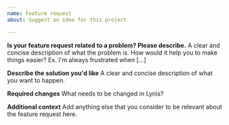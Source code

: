 ```yaml
---
name: Feature request
about: Suggest an idea for this project

---
```


**Is your feature request related to a problem? Please describe.**
A clear and concise description of what the problem is. How would it help you to make things easier? Ex. I'm always frustrated when [...]

**Describe the solution you'd like**
A clear and concise description of what you want to happen.

**Required changes**
What needs to be changed in Lynis?

**Additional context**
Add anything else that you consider to be relevant about the feature request here.
